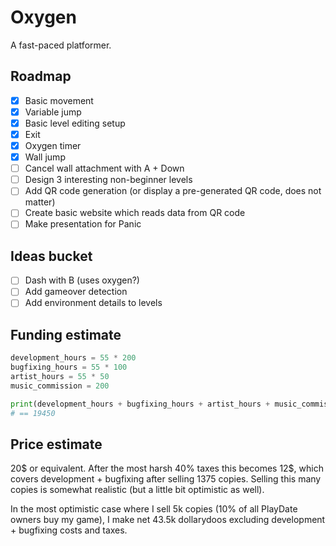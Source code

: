 # Oxygen

A fast-paced platformer.

## Roadmap

- [x] Basic movement
- [x] Variable jump
- [x] Basic level editing setup
- [x] Exit
- [x] Oxygen timer
- [x] Wall jump
- [ ] Cancel wall attachment with A + Down
- [ ] Design 3 interesting non-beginner levels
- [ ] Add QR code generation (or display a pre-generated QR code, does not matter)
- [ ] Create basic website which reads data from QR code
- [ ] Make presentation for Panic

## Ideas bucket

- [ ] Dash with B (uses oxygen?)
- [ ] Add gameover detection
- [ ] Add environment details to levels

## Funding estimate

```python
development_hours = 55 * 200
bugfixing_hours = 55 * 100
artist_hours = 55 * 50
music_commission = 200

print(development_hours + bugfixing_hours + artist_hours + music_commission)
# == 19450
```

## Price estimate

20$ or equivalent. After the most harsh 40% taxes this becomes 12$, which covers development + bugfixing after selling 1375 copies. Selling this many copies is somewhat realistic (but a little bit optimistic as well).

In the most optimistic case where I sell 5k copies (10% of all PlayDate owners buy my game), I make net 43.5k dollarydoos excluding development + bugfixing costs and taxes.
